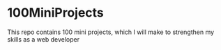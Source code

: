 # 100MiniProjects
This repo contains 100 mini projects, which I will make to strengthen my skills as a web developer 
